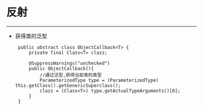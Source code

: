 # 反射
---


 - 获得类的泛型

	 	public abstract class ObjectCallback<T> {
			private final Class<T> clazz;
			
			@SuppressWarnings("unchecked")
			public ObjectCallback(){
				//通过泛型,获得当前类的类型
				ParameterizedType type = (ParameterizedType) this.getClass().getGenericSuperclass();
				clazz = (Class<T>) type.getActualTypeArguments()[0];
			}
		}